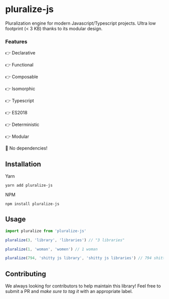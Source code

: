 # pluralize-js
Pluralization engine for modern Javascript/Typescript projects. Ultra low footprint (< 3 KB) thanks to its modular design. 

### Features
:point_right: Declarative

:point_right: Functional

:point_right: Composable

:point_right: Isomorphic

:point_right: Typescript

:point_right: ES2018

:point_right: Deterministic

:point_right: Modular

:tada: No dependencies!

## Installation

Yarn 

`yarn add pluralize-js`

NPM

`npm install pluralize-js`

## Usage
```typescript
import pluralize from 'pluralize-js'

pluralize(3, 'library', 'libraries') // "3 libraries"

pluralize(1, 'woman', 'women') // 1 woman

pluralize(794, 'shitty js library', 'shitty js libraries') // 794 shitty js libraries
```

## Contributing
We always looking for contributors to help maintain this library! Feel free to submit a PR and _make sure to tag it_ with an appropriate label. 
